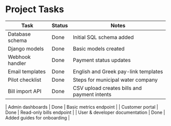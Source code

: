 # Project Tasks

| Task | Status | Notes |
|------|--------|-------|
| Database schema | Done | Initial SQL schema added |
| Django models | Done | Basic models created |
| Webhook handler | Done | Payment status updates |
| Email templates | Done | English and Greek pay-link templates |
| Pilot checklist | Done | Steps for municipal water company |
| Bill import API | Done | CSV upload creates bills and payment intents |

| Admin dashboards | Done | Basic metrics endpoint |
| Customer portal | Done | Read-only bills endpoint |
| User & developer documentation | Done | Added guides for onboarding |
